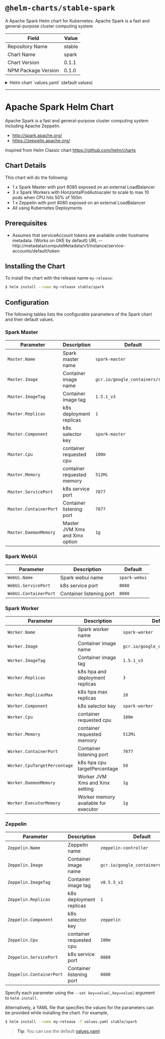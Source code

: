 # `@helm-charts/stable-spark`

A Apache Spark Helm chart for Kubernetes. Apache Spark is a fast and general-purpose cluster computing system

| Field               | Value  |
| ------------------- | ------ |
| Repository Name     | stable |
| Chart Name          | spark  |
| Chart Version       | 0.1.1  |
| NPM Package Version | 0.1.0  |

<details>

<summary>Helm chart `values.yaml` (default values)</summary>

```yaml
# Default values for spark.
# This is a YAML-formatted file.
# Declare name/value pairs to be passed into your templates.
# name: value

Master:
  Name: master
  Image: 'gcr.io/google_containers/spark'
  ImageTag: '1.5.1_v3'
  Replicas: 1
  Component: 'spark-master'
  Cpu: '100m'
  Memory: '512Mi'
  ServicePort: 7077
  ContainerPort: 7077
  # Set Master JVM memory. Default 1g
  #DaemonMemory: 1g

WebUi:
  Name: webui
  ServicePort: 8080
  ContainerPort: 8080

Worker:
  Name: worker
  Image: 'gcr.io/google_containers/spark'
  ImageTag: '1.5.1_v3'
  Replicas: 3
  Component: 'spark-worker'
  Cpu: '100m'
  Memory: '512Mi'
  ContainerPort: 8081
  # Set Worker JVM memory. Default 1g
  #DaemonMemory: 1g
  # Set how much total memory workers have to give executors
  #ExecutorMemory: 1g

Zeppelin:
  Name: zeppelin
  Image: 'gcr.io/google_containers/zeppelin'
  ImageTag: 'v0.5.5_v2'
  Replicas: 1
  Component: 'zeppelin'
  Cpu: '100m'
  ServicePort: 8080
  ContainerPort: 8080
```

</details>

---

# Apache Spark Helm Chart

Apache Spark is a fast and general-purpose cluster computing system including Apache Zeppelin.

- http://spark.apache.org/
- https://zeppelin.apache.org/

Inspired from Helm Classic chart https://github.com/helm/charts

## Chart Details

This chart will do the following:

- 1 x Spark Master with port 8080 exposed on an external LoadBalancer
- 3 x Spark Workers with HorizontalPodAutoscaler to scale to max 10 pods when CPU hits 50% of 100m
- 1 x Zeppelin with port 8080 exposed on an external LoadBalancer
- All using Kubernetes Deployments

## Prerequisites

- Assumes that serviceAccount tokens are available under hostname metadata. (Works on GKE by default) URL -- http://metadata/computeMetadata/v1/instance/service-accounts/default/token

## Installing the Chart

To install the chart with the release name `my-release`:

```bash
$ helm install --name my-release stable/spark
```

## Configuration

The following tables lists the configurable parameters of the Spark chart and their default values.

### Spark Master

| Parameter              | Description                   | Default                          |
| ---------------------- | ----------------------------- | -------------------------------- |
| `Master.Name`          | Spark master name             | `spark-master`                   |
| `Master.Image`         | Container image name          | `gcr.io/google_containers/spark` |
| `Master.ImageTag`      | Container image tag           | `1.5.1_v3`                       |
| `Master.Replicas`      | k8s deployment replicas       | `1`                              |
| `Master.Component`     | k8s selector key              | `spark-master`                   |
| `Master.Cpu`           | container requested cpu       | `100m`                           |
| `Master.Memory`        | container requested memory    | `512Mi`                          |
| `Master.ServicePort`   | k8s service port              | `7077`                           |
| `Master.ContainerPort` | Container listening port      | `7077`                           |
| `Master.DaemonMemory`  | Master JVM Xms and Xmx option | `1g`                             |

### Spark WebUi

| Parameter             | Description              | Default       |
| --------------------- | ------------------------ | ------------- |
| `WebUi.Name`          | Spark webui name         | `spark-webui` |
| `WebUi.ServicePort`   | k8s service port         | `8080`        |
| `WebUi.ContainerPort` | Container listening port | `8080`        |

### Spark Worker

| Parameter                    | Description                          | Default                          |
| ---------------------------- | ------------------------------------ | -------------------------------- |
| `Worker.Name`                | Spark worker name                    | `spark-worker`                   |
| `Worker.Image`               | Container image name                 | `gcr.io/google_containers/spark` |
| `Worker.ImageTag`            | Container image tag                  | `1.5.1_v3`                       |
| `Worker.Replicas`            | k8s hpa and deployment replicas      | `3`                              |
| `Worker.ReplicasMax`         | k8s hpa max replicas                 | `10`                             |
| `Worker.Component`           | k8s selector key                     | `spark-worker`                   |
| `Worker.Cpu`                 | container requested cpu              | `100m`                           |
| `Worker.Memory`              | container requested memory           | `512Mi`                          |
| `Worker.ContainerPort`       | Container listening port             | `7077`                           |
| `Worker.CpuTargetPercentage` | k8s hpa cpu targetPercentage         | `50`                             |
| `Worker.DaemonMemory`        | Worker JVM Xms and Xmx setting       | `1g`                             |
| `Worker.ExecutorMemory`      | Worker memory available for executor | `1g`                             |

### Zeppelin

| Parameter                | Description              | Default                             |
| ------------------------ | ------------------------ | ----------------------------------- |
| `Zeppelin.Name`          | Zeppelin name            | `zeppelin-controller`               |
| `Zeppelin.Image`         | Container image name     | `gcr.io/google_containers/zeppelin` |
| `Zeppelin.ImageTag`      | Container image tag      | `v0.5.5_v2`                         |
| `Zeppelin.Replicas`      | k8s deployment replicas  | `1`                                 |
| `Zeppelin.Component`     | k8s selector key         | `zeppelin`                          |
| `Zeppelin.Cpu`           | container requested cpu  | `100m`                              |
| `Zeppelin.ServicePort`   | k8s service port         | `8080`                              |
| `Zeppelin.ContainerPort` | Container listening port | `8080`                              |

Specify each parameter using the `--set key=value[,key=value]` argument to `helm install`.

Alternatively, a YAML file that specifies the values for the parameters can be provided while installing the chart. For example,

```bash
$ helm install --name my-release -f values.yaml stable/spark
```

> **Tip**: You can use the default [values.yaml](values.yaml)
